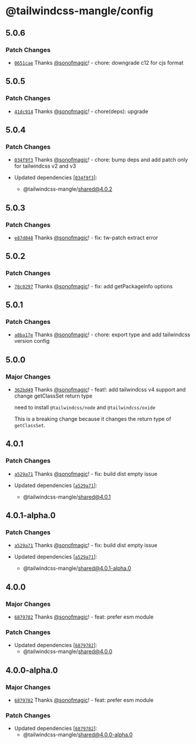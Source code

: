 # @tailwindcss-mangle/config

## 5.0.6

### Patch Changes

- [`0651cae`](https://github.com/sonofmagic/tailwindcss-mangle/commit/0651cae4e5d3544b5265278a1dfb44d8a4e3f2f8) Thanks [@sonofmagic](https://github.com/sonofmagic)! - chore: downgrade c12 for cjs format

## 5.0.5

### Patch Changes

- [`41dc914`](https://github.com/sonofmagic/tailwindcss-mangle/commit/41dc91418b0d36f85fddf5bfcd078fa1a90986a8) Thanks [@sonofmagic](https://github.com/sonofmagic)! - chore(deps): upgrade

## 5.0.4

### Patch Changes

- [`034f9f3`](https://github.com/sonofmagic/tailwindcss-mangle/commit/034f9f30ebfee915a564f95e2bf1959e8fbce3e6) Thanks [@sonofmagic](https://github.com/sonofmagic)! - chore: bump deps and add patch only for tailwindcss v2 and v3

- Updated dependencies [[`034f9f3`](https://github.com/sonofmagic/tailwindcss-mangle/commit/034f9f30ebfee915a564f95e2bf1959e8fbce3e6)]:
  - @tailwindcss-mangle/shared@4.0.2

## 5.0.3

### Patch Changes

- [`e87d048`](https://github.com/sonofmagic/tailwindcss-mangle/commit/e87d048324ca80ccef69902ab45e4d0c993f06fa) Thanks [@sonofmagic](https://github.com/sonofmagic)! - fix: tw-patch extract error

## 5.0.2

### Patch Changes

- [`78c0297`](https://github.com/sonofmagic/tailwindcss-mangle/commit/78c02972f17865d489e66274086bcf11860689eb) Thanks [@sonofmagic](https://github.com/sonofmagic)! - fix: add getPackageInfo options

## 5.0.1

### Patch Changes

- [`a8ba17e`](https://github.com/sonofmagic/tailwindcss-mangle/commit/a8ba17e8e676602f8d724ee3b08cc83ad6654192) Thanks [@sonofmagic](https://github.com/sonofmagic)! - chore: export type and add tailwindcss version config

## 5.0.0

### Major Changes

- [`362bd49`](https://github.com/sonofmagic/tailwindcss-mangle/commit/362bd496d40810b8f69c4789900117f83c9c4692) Thanks [@sonofmagic](https://github.com/sonofmagic)! - feat!: add tailwindcss v4 support and change getClassSet return type

  need to install `@tailwindcss/node` and `@tailwindcss/oxide`

  This is a breaking change because it changes the return type of `getClassSet`.

## 4.0.1

### Patch Changes

- [`a529a71`](https://github.com/sonofmagic/tailwindcss-mangle/commit/a529a71a74faed4c699d164ae66ce68e87096e83) Thanks [@sonofmagic](https://github.com/sonofmagic)! - fix: build dist empty issue

- Updated dependencies [[`a529a71`](https://github.com/sonofmagic/tailwindcss-mangle/commit/a529a71a74faed4c699d164ae66ce68e87096e83)]:
  - @tailwindcss-mangle/shared@4.0.1

## 4.0.1-alpha.0

### Patch Changes

- [`a529a71`](https://github.com/sonofmagic/tailwindcss-mangle/commit/a529a71a74faed4c699d164ae66ce68e87096e83) Thanks [@sonofmagic](https://github.com/sonofmagic)! - fix: build dist empty issue

- Updated dependencies [[`a529a71`](https://github.com/sonofmagic/tailwindcss-mangle/commit/a529a71a74faed4c699d164ae66ce68e87096e83)]:
  - @tailwindcss-mangle/shared@4.0.1-alpha.0

## 4.0.0

### Major Changes

- [`6879782`](https://github.com/sonofmagic/tailwindcss-mangle/commit/68797825a08d4b4d15073024a257a3ec336187d2) Thanks [@sonofmagic](https://github.com/sonofmagic)! - feat: prefer esm module

### Patch Changes

- Updated dependencies [[`6879782`](https://github.com/sonofmagic/tailwindcss-mangle/commit/68797825a08d4b4d15073024a257a3ec336187d2)]:
  - @tailwindcss-mangle/shared@4.0.0

## 4.0.0-alpha.0

### Major Changes

- [`6879782`](https://github.com/sonofmagic/tailwindcss-mangle/commit/68797825a08d4b4d15073024a257a3ec336187d2) Thanks [@sonofmagic](https://github.com/sonofmagic)! - feat: prefer esm module

### Patch Changes

- Updated dependencies [[`6879782`](https://github.com/sonofmagic/tailwindcss-mangle/commit/68797825a08d4b4d15073024a257a3ec336187d2)]:
  - @tailwindcss-mangle/shared@4.0.0-alpha.0

